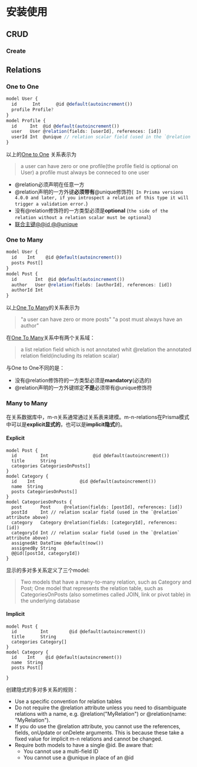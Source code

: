 # 安装使用






## CRUD

### Create



## Relations
### One to One
```ts
model User {
  id      Int      @id @default(autoincrement())
  profile Profile? 
}
model Profile {
  id     Int  @id @default(autoincrement())
  user   User @relation(fields: [userId], references: [id])
  userId Int  @unique // relation scalar field (used in the `@relation` attribute above)
}
```
以上的[One to One](https://www.prisma.io/docs/concepts/components/prisma-schema/relations/one-to-one-relations) 关系表示为
>a user can have zero or one profile(the profile field is optional on User)
>a profile must always be conneced to one user

+ @relation必须声明在任意一方
+ @relation声明的一方外键**必须带有**@unique修饰符(` In Prisma versions 4.0.0 and later, if you introspect a relation of this type it will trigger a validation error.`)
+ 没有@relation修饰符的一方类型必须是**optional** (`the side of the relation without a relation scalar must be optional`)
+ [联合主键@@id @@unique](https://www.prisma.io/docs/concepts/components/prisma-schema/relations/one-to-one-relations#multi-field-relations-in-relational-databases)


### One to Many
```ts
model User {
  id    Int    @id @default(autoincrement())
  posts Post[]
}
model Post {
  id       Int  @id @default(autoincrement())
  author   User @relation(fields: [authorId], references: [id])
  authorId Int
}
```
以上[One To Many](https://www.prisma.io/docs/concepts/components/prisma-schema/relations/one-to-many-relations)的关系表示为
>"a user can have zero or more posts"
>"a post must always have an author"

在[One To Many](https://www.prisma.io/docs/concepts/components/prisma-schema/relations/one-to-many-relations)关系中有两个关系域：
>a list relation field which is not annotated whit @relation
>the annotated relation field(including its relation scalar)

与One to One不同的是：
+ 没有@relation修饰符的一方类型必须是**mandatory**(必选的)
+ @relation声明的一方外键绑定**不是**必须带有@unique修饰符
### Many to Many
在关系数据库中，m-n关系通常通过关系表来建模。m-n-relations在Prisma模式中可以是**explicit显式的**，也可以是**implicit隐式**的。
#### Explicit
```prisma
model Post {
  id         Int                 @id @default(autoincrement())
  title      String
  categories CategoriesOnPosts[]
}
model Category {
  id    Int                 @id @default(autoincrement())
  name  String
  posts CategoriesOnPosts[]
}
model CategoriesOnPosts {
  post       Post     @relation(fields: [postId], references: [id])
  postId     Int // relation scalar field (used in the `@relation` attribute above)
  category   Category @relation(fields: [categoryId], references: [id])
  categoryId Int // relation scalar field (used in the `@relation` attribute above)
  assignedAt DateTime @default(now())
  assignedBy String
  @@id([postId, categoryId])
}
```
显示的多对多关系定义了三个model:
>Two models that have a many-to-many relation, such as Category and Post;
   One model that represents the relation table, such as CategoriesOnPosts (also sometimes called JOIN, link or pivot table) in the underlying database



#### Implicit
```prisma
model Post {
  id         Int        @id @default(autoincrement())
  title      String
  categories Category[]
}
model Category {
  id    Int    @id @default(autoincrement())
  name  String
  posts Post[]

}
```
创建隐式的多对多关系的规则：
+ Use a specific convention for relation tables
+ Do not require the @relation attribute unless you need to disambiguate relations with a name, e.g. @relation("MyRelation") or @relation(name: "MyRelation").
+ If you do use the @relation attribute, you cannot use the references, fields, onUpdate or onDelete arguments. This is because these take a fixed value for implicit m-n relations and cannot be changed.
+ Require both models to have a single @id. Be aware that:
	+ You cannot use a multi-field ID
	+ You cannot use a @unique in place of an @id




